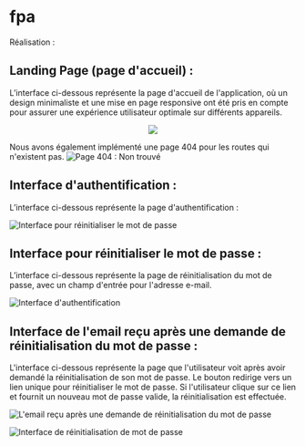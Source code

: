 # fpa
Réalisation :
## Landing Page (page d'accueil) :
L’interface ci-dessous représente la page d'accueil de l'application, où un design minimaliste et une mise en page responsive ont été pris en compte pour assurer une expérience utilisateur optimale sur différents appareils.
<div align="center">
	<img src="[https://i.imgur.com/8BgVXcY.png](https://github.com/idboussadel/fpa/assets/113947156/1387b2d0-c0b6-4a37-93bd-57f683826ba6)">
</div>

Nous avons également implémenté une page 404 pour les routes qui n'existent pas.
 ![Page 404 : Non trouvé](https://github.com/idboussadel/fpa/assets/113947156/7138b26c-94c4-423c-adf6-d96054ccf478)

## Interface d'authentification :
L’interface ci-dessous représente la page d'authentification :

 ![Interface pour réinitialiser le mot de passe](https://github.com/idboussadel/fpa/assets/113947156/b16de37e-48a5-4240-9e03-de728298fc56)

## Interface pour réinitialiser le mot de passe :
L’interface ci-dessous représente la page de réinitialisation du mot de passe, avec un champ d'entrée pour l'adresse e-mail.

 ![Interface d'authentification](https://github.com/idboussadel/fpa/assets/113947156/0378e117-3ef2-4fd3-9dab-7d1bf6a2fe23)

## Interface de l'email reçu après une demande de réinitialisation du mot de passe :
L'interface ci-dessous représente la page que l'utilisateur voit après avoir demandé la réinitialisation de son mot de passe. Le bouton redirige vers un lien unique pour réinitialiser le mot de passe. Si l'utilisateur clique sur ce lien et fournit un nouveau mot de passe valide, la réinitialisation est effectuée.

![L'email reçu après une demande de réinitialisation du mot de passe](https://github.com/idboussadel/fpa/assets/113947156/6ce84536-e5f5-4627-8b45-f707eee10620)

![Interface de réinitialisation de mot de passe](https://github.com/idboussadel/fpa/assets/113947156/66fe4961-6239-4b49-b689-0c72d2c6a010)
